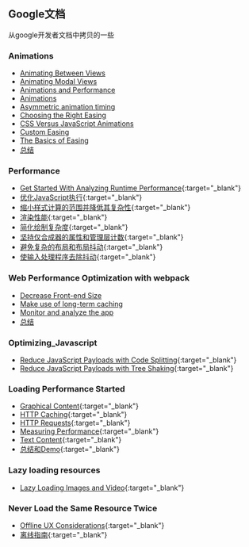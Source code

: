 ## Google文档

从google开发者文档中拷贝的一些



### Animations

* [Animating Between Views](./animations/AnimatingBetweenViews.md)
* [Animating Modal Views](./animations/AnimatingModalViews.md)
* [Animations and Performance](./animations/AnimationsandPerformance.md)
* [Animations](./animations/Animations.md)
* [Asymmetric animation timing](./animations/Asymmetricanimationtiming.md)
* [Choosing the Right Easing](./animations/ChoosingtheRightEasing.md)
* [CSS Versus JavaScript Animations](./animations/CSSVersusJavaScriptAnimations.md)
* [Custom Easing](./animations/CustomEasing.md)
* [The Basics of Easing](./animations/TheBasicsofEasing.md)
* [总结](./animations/总结.md)



### Performance

* [Get Started With Analyzing Runtime Performance](./performance/运行时性能分析.md){:target="_blank"}
* [优化JavaScript执行](./performance/优化JavaScript执行.md){:target="_blank"}
* [缩小样式计算的范围并降低其复杂性](./performance/缩小样式计算的范围并降低其复杂性.md){:target="_blank"}
* [渲染性能](./performance/渲染性能.md){:target="_blank"}
* [简化绘制复杂度](./performance/简化绘制复杂度.md){:target="_blank"}
* [坚持仅合成器的属性和管理层计数](./performance/坚持仅合成器的属性和管理层计数.md){:target="_blank"}
* [避免复杂的布局和布局抖动](./performance/避免复杂的布局和布局抖动.md){:target="_blank"}
* [使输入处理程序去除抖动](./performance/使输入处理程序去除抖动.md){:target="_blank"}



### Web Performance Optimization with webpack

* [Decrease Front-end Size](./Web_Performance_Optimization_with_webpack/减小打包大小)
* [Make use of long-term caching](./Web_Performance_Optimization_with_webpack/使用缓存.md)
* [Monitor and analyze the app](./Web_Performance_Optimization_with_webpack/监听和分析.md)
* [总结](./Web_Performance_Optimization_with_webpack/Conclusion.md)



### Optimizing_Javascript

* [Reduce JavaScript Payloads with Code Splitting](./Optimizing_Javascript/使用代码拆分减少JavaScript负载.md){:target="_blank"}
* [Reduce JavaScript Payloads with Tree Shaking](./Optimizing_Javascript/使用TreeShaking.md){:target="_blank"}



### Loading Performance Started

* [Graphical Content](./loading_performance_started/图片内容.md){:target="_blank"}
* [HTTP Caching](./loading_performance_started/HTTP缓存.md){:target="_blank"}
* [HTTP Requests](./loading_performance_started/HTTP请求.md){:target="_blank"}
* [Measuring Performance](./loading_performance_started/性能测量.md){:target="_blank"}
* [Text Content](./loading_performance_started/文本内容.md){:target="_blank"}
* [总结和Demo](./loading_performance_started/总结和Demo.md){:target="_blank"}



### Lazy loading resources

* [Lazy Loading Images and Video](./Lazy_loading_resources/懒加载图片和视频.md){:target="_blank"}



### Never Load the Same Resource Twice

* [Offline UX Considerations](./Never_Load_the_Same_Resource_Twice/Offline_UX_Considerations.md){:target="_blank"}
* [离线指南](./Never_Load_the_Same_Resource_Twice/离线指南.md){:target="_blank"}

